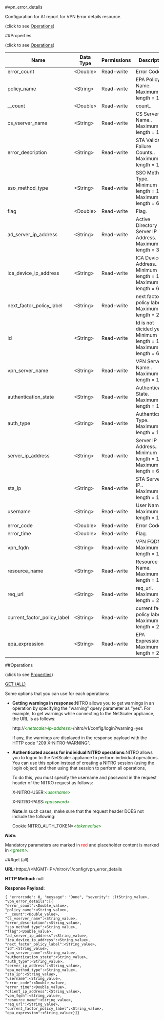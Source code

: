 #vpn_error_details



Configuration for Af report for VPN Error details resource.

<span>(click to see [Operations](#operations))</span>



##Properties 

<span>(click to see [Operations](#operations))</span>





<table><thead><tr><th>Name</th><th>Data Type</th><th>Permissions</th><th>Description</th></tr></thead><tbody><tr><td>error_count</td><td>&lt;Double></td><td>Read-write</td><td>Error Code.</td></tr><tr><td>policy_name</td><td>&lt;String></td><td>Read-write</td><td>EPA Policy Name.<br>Maximum length = 1024</td></tr><tr><td>__count</td><td>&lt;Double></td><td>Read-write</td><td>count..</td></tr><tr><td>cs_vserver_name</td><td>&lt;String></td><td>Read-write</td><td>CS Server Name..<br>Maximum length = 128</td></tr><tr><td>error_description</td><td>&lt;String></td><td>Read-write</td><td>STA Validation Failure Counts..<br>Maximum length = 1024</td></tr><tr><td>sso_method_type</td><td>&lt;String></td><td>Read-write</td><td>SSO Method Type.<br>Minimum length = 1<br>Maximum length = 64</td></tr><tr><td>flag</td><td>&lt;Double></td><td>Read-write</td><td>Flag.</td></tr><tr><td>ad_server_ip_address</td><td>&lt;String></td><td>Read-write</td><td>Active Directory Server IP Address.<br>Maximum length = 32</td></tr><tr><td>ica_device_ip_address</td><td>&lt;String></td><td>Read-write</td><td>ICA Device IP Address..<br>Minimum length = 1<br>Maximum length = 64</td></tr><tr><td>next_factor_policy_label</td><td>&lt;String></td><td>Read-write</td><td>next factor policy label.<br>Maximum length = 255</td></tr><tr><td>id</td><td>&lt;String></td><td>Read-write</td><td>Id is not dicided yet.<br>Minimum length = 1<br>Maximum length = 64</td></tr><tr><td>vpn_server_name</td><td>&lt;String></td><td>Read-write</td><td>VPN Server Name..<br>Maximum length = 128</td></tr><tr><td>authentication_state</td><td>&lt;String></td><td>Read-write</td><td>Authentication State.<br>Maximum length = 128</td></tr><tr><td>auth_type</td><td>&lt;String></td><td>Read-write</td><td>Authentication Type.<br>Maximum length = 128</td></tr><tr><td>server_ip_address</td><td>&lt;String></td><td>Read-write</td><td>Server IP Address..<br>Minimum length = 1<br>Maximum length = 64</td></tr><tr><td>sta_ip</td><td>&lt;String></td><td>Read-write</td><td>STA Server IP..<br>Maximum length = 128</td></tr><tr><td>username</td><td>&lt;String></td><td>Read-write</td><td>User Name.<br>Maximum length = 128</td></tr><tr><td>error_code</td><td>&lt;Double></td><td>Read-write</td><td>Error Code.</td></tr><tr><td>error_time</td><td>&lt;Double></td><td>Read-write</td><td>Flag.</td></tr><tr><td>vpn_fqdn</td><td>&lt;String></td><td>Read-write</td><td>VPN FQDN.<br>Maximum length = 128</td></tr><tr><td>resource_name</td><td>&lt;String></td><td>Read-write</td><td>Resource Name.<br>Maximum length = 128</td></tr><tr><td>req_url</td><td>&lt;String></td><td>Read-write</td><td>req_url.<br>Maximum length = 255</td></tr><tr><td>current_factor_policy_label</td><td>&lt;String></td><td>Read-write</td><td>current factor policy label.<br>Maximum length = 255</td></tr><tr><td>epa_expression</td><td>&lt;String></td><td>Read-write</td><td>EPA Expression.<br>Maximum length = 255</td></tr></tbody></table>

##Operations 

<span>(click to see [Properties](#properties))</span>





[GET (ALL)](#get-all)





Some options that you can use for each operations:

<ul><li><p><b>Getting warnings in response:</b>NITRO allows you to get warnings in an operation by specifying the "warning" query parameter as "yes". For example, to get warnings while connecting to the NetScaler appliance, the URL is as follows:</p><p>http://<span style="color:green;font-style:italic;">&lt;netscaler-ip-address&gt;</span>/nitro/v1/config/login?warning=yes</p><p>If any, the warnings are displayed in the response payload with the HTTP code "209 X-NITRO-WARNING".</p></li><li><p><b>Authenticated access for individual NITRO operations:</b>NITRO allows you to logon to the NetScaler appliance to perform individual operations. You can use this option instead of creating a NITRO session (using the login object) and then using that session to perform all operations,</p><p>To do this, you must specify the username and password in the request header of the NITRO request as follows:</p><p>X-NITRO-USER:<span style="color:green;font-style:italic;">&lt;username&gt;</span></p><p>X-NITRO-PASS:<span style="color:green;font-style:italic;">&lt;password&gt;</span></p><p><b>Note:</b>In such cases, make sure that the request header DOES not include the following:</p><p>Cookie:NITRO_AUTH_TOKEN=<span style="color:green;font-style:italic;">&lt;tokenvalue&gt;</span></p></li></ul>







***Note:*** 

Mandatory parameters are marked in <span style="color:#FF0000;">red</span> and placeholder content is marked in <span style="color:green;font-style:italic">&lt;green&gt;</span>.



###get (all)







<b>URL: </b>https://&lt;MGMT-IP&gt;/nitro/v1/config/vpn_error_details

<b>HTTP Method: </b>null

<b>Response Payload: </b>
```
{ "errorcode": 0, "message": "Done", "severity": ;ltString_value>, "vpn_error_details":[{
"error_count":<Double_value>,
"policy_name":<String_value>,
"__count":<Double_value>,
"cs_vserver_name":<String_value>,
"error_description":<String_value>,
"sso_method_type":<String_value>,
"flag":<Double_value>,
"ad_server_ip_address":<String_value>,
"ica_device_ip_address":<String_value>,
"next_factor_policy_label":<String_value>,
"id":<String_value>,
"vpn_server_name":<String_value>,
"authentication_state":<String_value>,
"auth_type":<String_value>,
"server_ip_address":<String_value>,
"epa_method_type":<String_value>,
"sta_ip":<String_value>,
"username":<String_value>,
"error_code":<Double_value>,
"error_time":<Double_value>,
"client_ip_address":<String_value>,
"vpn_fqdn":<String_value>,
"resource_name":<String_value>,
"req_url":<String_value>,
"current_factor_policy_label":<String_value>,
"epa_expression":<String_value>}]}
```








